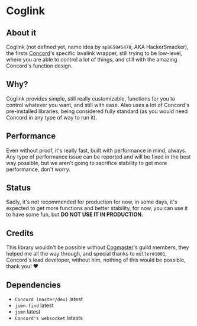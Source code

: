 # Coglink

## About it

Coglink (not defined yet, name idea by `ap8650#5478`, AKA HackerSmacker), the firsts [Concord](https://github.com/Cogmasters/concord)'s specific lavalink wrapper, still trying to be low-level, where you are able to control a lot of things, and still with the amazing Concord's function design.

## Why?

Coglink provides simple, still really customizable, functions for you to control whatever you want, and still with ease.
Also uses a lot of Concord's pre-installed libraries, being considered fully standard (as you would need Concord in any type of way to run it).

## Performance

Even without proof, it's really fast, built with performance in mind, always. Any type of performance issue can be reported and will be fixed in the best way possible, but we aren't going to sacrifice stability to get more performance, don't worry.

## Status

Sadly, it's not recommended for production for now, in some days, it's expected to get more functions and better stability, for now, you can use it to have some fun, but **DO NOT USE IT IN PRODUCTION**.

## Credits

This library wouldn't be possible without [Cogmaster](https://discord.gg/YcaK3puy49)'s guild members, they helped me all the way through, and special thanks to `müller#1001`, Concord's lead developer, without him, nothing of this would be possible, thank you! ❤️

## Dependencies

* `Concord (master/dev)` latest
* `jsmn-find` latest
* `jsmn` latest
* `Concord's websocket` latests
